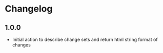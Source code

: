 # Changelog

## 1.0.0

*  Initial action to describe change sets and return html string format of changes
